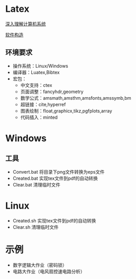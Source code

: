 # Latex

[深入理解计算机系统](src/CSAPP/README.md)

[软件构造](src/SoftwareConfiguration/README.md)

## 环境要求
* 操作系统：Linux/Windows
* 编译器：Luatex,Bibtex
* 宏包：
    - 中文支持：ctex
    - 页面调整：fancyhdr,geometry
    - 数学公式：amsmath,amsthm,amsfonts,amssymb,bm
    - 超链接：cite,hyperref
    - 图表绘制：float,graphicx,tikz,pgfplots,array
    - 代码插入：minted

# Windows

## 工具
* Convert.bat   将目录下png文件转换为eps文件
* Created.bat   实现tex文件到pdf的自动转换
* Clear.bat     清理临时文件

# Linux
* Created.sh    实现tex文件到pdf的自动转换
* Clear.sh      清理临时文件

# 示例
* 数字逻辑大作业（密码锁）
* 电路大作业（电风扇控速电路分析）

